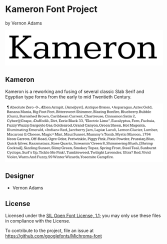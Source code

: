 # Kameron Font Project
by Vernon Adams


![Sample of Kameron.](documentation/image1.png)

## Kameron

Kameron is a reworking and fusing of several classic Slab Serif and Egyptian type forms from the early to mid Twentieth Century.

![Sample of Kameron.](documentation/image2.png)

## Designer

* Vernon Adams

## License

Licensed under the [SIL Open Font License, 1.1](http://scripts.sil.org/OFL); you may only use these files in compliance with the License.

To contribute to the project, file an issue at https://github.com/googlefonts/Michroma-font